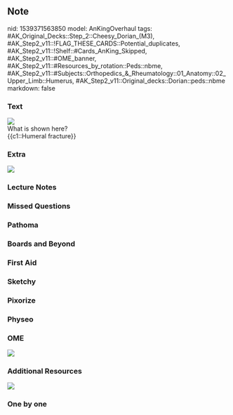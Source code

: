 ## Note
nid: 1539371563850
model: AnKingOverhaul
tags: #AK_Original_Decks::Step_2::Cheesy_Dorian_(M3), #AK_Step2_v11::!FLAG_THESE_CARDS::Potential_duplicates, #AK_Step2_v11::!Shelf::#Cards_AnKing_Skipped, #AK_Step2_v11::#OME_banner, #AK_Step2_v11::#Resources_by_rotation::Peds::nbme, #AK_Step2_v11::#Subjects::Orthopedics_&_Rheumatology::01_Anatomy::02_Upper_Limb::Humerus, #AK_Step2_v11::Original_decks::Dorian::peds::nbme
markdown: false

### Text
<img src="paste-6020526241742849.jpg">
<div>
  What is shown here?
</div>
<div>
  {{c1::Humeral fracture}}
</div>

### Extra
<img src="paste-6020663680696321.jpg">

### Lecture Notes


### Missed Questions


### Pathoma


### Boards and Beyond


### First Aid


### Sketchy


### Pixorize


### Physeo


### OME
<div class="ome-widget">
  <a href="https://onlinemeded.org?ref=anki"><img src=
  "_OME_AnkiFlashcards_General_3.png"></a>
</div>

### Additional Resources
<img src="paste-6020809709584385.jpg">

### One by one

